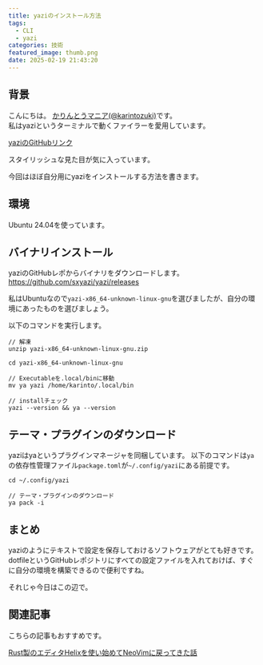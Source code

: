 ```yaml
---
title: yaziのインストール方法
tags:
  - CLI
  - yazi
categories: 技術
featured_image: thumb.png
date: 2025-02-19 21:43:20
---
```



## 背景
こんにちは。 [かりんとうマニア(@karintozuki)](https://twitter.com/karintozuki)です。  
私はyaziというターミナルで動くファイラーを愛用しています。

[yaziのGitHubリンク](https://github.com/sxyazi/yazi)

スタイリッシュな見た目が気に入っています。

今回はほぼ自分用にyaziをインストールする方法を書きます。

## 環境
Ubuntu 24.04を使っています。

<!-- more -->
## バイナリインストール
yaziのGitHubレポからバイナリをダウンロードします。
https://github.com/sxyazi/yazi/releases

私はUbuntuなので`yazi-x86_64-unknown-linux-gnu`を選びましたが、自分の環境にあったものを選びましょう。

以下のコマンドを実行します。
```
// 解凍
unzip yazi-x86_64-unknown-linux-gnu.zip

cd yazi-x86_64-unknown-linux-gnu

// Executableを.local/binに移動
mv ya yazi /home/karinto/.local/bin 

// installチェック
yazi --version && ya --version

```

## テーマ・プラグインのダウンロード
yaziはyaというプラグインマネージャを同梱しています。
以下のコマンドは`ya`の依存性管理ファイル`package.toml`が`~/.config/yazi`にある前提です。
```
cd ~/.config/yazi

// テーマ・プラグインのダウンロード
ya pack -i

```

## まとめ
yaziのようにテキストで設定を保存しておけるソフトウェアがとても好きです。
dotfileというGitHubレポジトリにすべての設定ファイルを入れておけば、すぐに自分の環境を構築できるので便利ですね。

それじゃ今日はこの辺で。

## 関連記事
こちらの記事もおすすめです。  

[Rust製のエディタHelixを使い始めてNeoVimに戻ってきた話](/2024/03/2024-0309-helix-intro/)